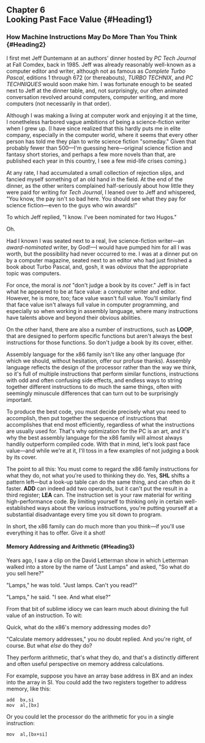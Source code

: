 Chapter 6\
 Looking Past Face Value {#Heading1}
------------------------

### How Machine Instructions May Do More Than You Think {#Heading2}

I first met Jeff Duntemann at an authors' dinner hosted by *PC Tech
Journal* at Fall Comdex, back in 1985. Jeff was already reasonably
well-known as a computer editor and writer, although not as famous as
*Complete Turbo Pascal*, editions 1 through 672 (or thereabouts), *TURBO
TECHNIX*, and *PC TECHNIQUES* would soon make him. I was fortunate
enough to be seated next to Jeff at the dinner table, and, not
surprisingly, our often animated conversation revolved around computers,
computer writing, and more computers (not necessarily in that order).

Although I was making a living at computer work and enjoying it at the
time, I nonetheless harbored vague ambitions of being a science-fiction
writer when I grew up. (I have since realized that this hardly puts me
in elite company, especially in the computer world, where it seems that
every other person has told me they plan to write science fiction
"someday." Given that probably fewer than 500—I'm guessing here—original
science fiction and fantasy short stories, and perhaps a few more novels
than that, are published each year in this country, I see a few mid-life
crises coming.)

At any rate, I had accumulated a small collection of rejection slips,
and fancied myself something of an old hand in the field. At the end of
the dinner, as the other writers complained half-seriously about how
little they were paid for writing for *Tech Journal*, I leaned over to
Jeff and whispered, "You know, the pay isn't so bad here. You should see
what they pay for science fiction—even to the guys who win awards!"

To which Jeff replied, "I know. I've been nominated for two Hugos."

Oh.

Had I known I was seated next to a real, live science-fiction writer—an
*award-nominated* writer, by God!—I would have pumped him for all I was
worth, but the possibility had never occurred to me. I was at a dinner
put on by a computer magazine, seated next to an editor who had just
finished a book about Turbo Pascal, and, gosh, it was *obvious* that the
appropriate topic was computers.

For once, the moral is *not* "don't judge a book by its cover." Jeff is
in fact what he appeared to be at face value: a computer writer and
editor. However, he is more, too; face value wasn't full value. You'll
similarly find that face value isn't always full value in computer
programming, and especially so when working in assembly language, where
many instructions have talents above and beyond their obvious abilities.

On the other hand, there are also a number of instructions, such as
**LOOP**, that are designed to perform specific functions but aren't
always the best instructions for those functions. So don't judge a book
by its cover, either.

Assembly language for the x86 family isn't like any other language (for
which we should, without hesitation, offer our profuse thanks). Assembly
language reflects the design of the processor rather than the way we
think, so it's full of multiple instructions that perform similar
functions, instructions with odd and often confusing side effects, and
endless ways to string together different instructions to do much the
same things, often with seemingly minuscule differences that can turn
out to be surprisingly important.

To produce the best code, you must decide precisely what you need to
accomplish, then put together the sequence of instructions that
accomplishes that end most efficiently, regardless of what the
instructions are usually used for. That's why optimization for the PC is
an art, and it's why the best assembly language for the x86 family will
almost always handily outperform compiled code. With that in mind, let's
look past face value—and while we're at it, I'll toss in a few examples
of not judging a book by its cover.

The point to all this: You must come to regard the x86 family
instructions for what they do, not what you're used to thinking they do.
Yes, **SHL** shifts a pattern left—but a look-up table can do the same
thing, and can often do it faster. **ADD** can indeed add two operands,
but it can't put the result in a third register; **LEA** can. The
instruction set is your raw material for writing high-performance code.
By limiting yourself to thinking only in certain well-established ways
about the various instructions, you're putting yourself at a substantial
disadvantage every time you sit down to program.

In short, the x86 family can do much more than you think—if you'll use
everything it has to offer. Give it a shot!

#### Memory Addressing and Arithmetic {#Heading3}

Years ago, I saw a clip on the David Letterman show in which Letterman
walked into a store by the name of "Just Lamps" and asked, "So what do
you sell here?"

"Lamps," he was told. "Just lamps. Can't you read?"

"Lamps," he said. "I see. And what else?"

From that bit of sublime idiocy we can learn much about divining the
full value of an instruction. To wit:

Quick, what do the x86's memory addressing modes do?

"Calculate memory addresses," you no doubt replied. And you're right, of
course. But what *else* do they do?

They perform arithmetic, that's what they do, and that's a distinctly
different and often useful perspective on memory address calculations.

For example, suppose you have an array base address in BX and an index
into the array in SI. You could add the two registers together to
address memory, like this:

    add  bx,si
    mov  al,[bx]

Or you could let the processor do the arithmetic for you in a single
instruction:

    mov  al,[bx+si]
